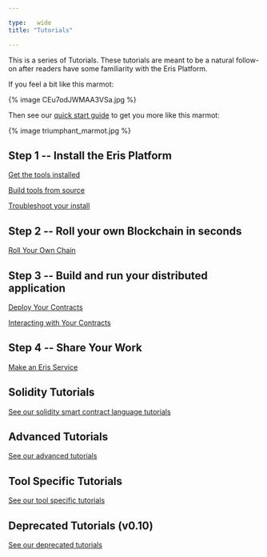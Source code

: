 ```yaml
---

type:   wide
title: "Tutorials"

---
```


This is a series of Tutorials. These tutorials are meant to be a natural follow-on after readers have some familiarity with the Eris Platform.

If you feel a bit like this marmot:

{% image CEu7odJWMAA3VSa.jpg %}

Then see our [quick start guide](getting-started/) to get you more like this marmot:

{% image triumphant_marmot.jpg %}

## Step 1 -- Install the Eris Platform

[Get the tools installed](getting-started/)

[Build tools from source](install-source/)

[Troubleshoot your install](install-troubleshooting/)

## Step 2 -- Roll your own Blockchain in seconds

[Roll Your Own Chain](chain-making/)

## Step 3 -- Build and run your distributed application

[Deploy Your Contracts](contracts-deploying/)

[Interacting with Your Contracts](contracts-interacting/)

## Step 4 -- Share Your Work

[Make an Eris Service](services-making/)

## Solidity Tutorials

[See our solidity smart contract language tutorials](solidity/)

## Advanced Tutorials

[See our advanced tutorials](advanced/)

## Tool Specific Tutorials

[See our tool specific tutorials](tool-specific/)

## Deprecated Tutorials (v0.10)

[See our deprecated tutorials](deprecated/)
